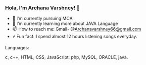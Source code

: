 ### Hola, I'm Archana Varshney!  👋

- 🔭 I’m currently pursuing MCA 
- 🌱 I’m currently learning more about JAVA Language 
- 📫 How to reach me: Gmail- @Archanavarshney66@gmail.com 
- ⚡ Fun fact:  I spend almost 12 hours listening songs everyday.


Languages:

c, c++, HTML, CSS, JavaScript, php,
MySQL, ORACLE, java.
